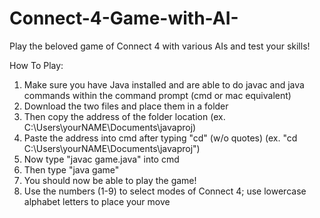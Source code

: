 # Connect-4-Game-with-AI-
Play the beloved game of Connect 4 with various AIs and test your skills!

How To Play:
1. Make sure you have Java installed and are able to do javac and java commands within the command prompt (cmd or mac equivalent)
2. Download the two files and place them in a folder
3. Then copy the address of the folder location (ex. C:\Users\yourNAME\Documents\javaproj)
4. Paste the address into cmd after typing "cd" (w/o quotes) (ex. "cd C:\Users\yourNAME\Documents\javaproj")
5. Now type "javac game.java" into cmd
6. Then type "java game"
7. You should now be able to play the game!
8. Use the numbers (1-9) to select modes of Connect 4; use lowercase alphabet letters to place your move

